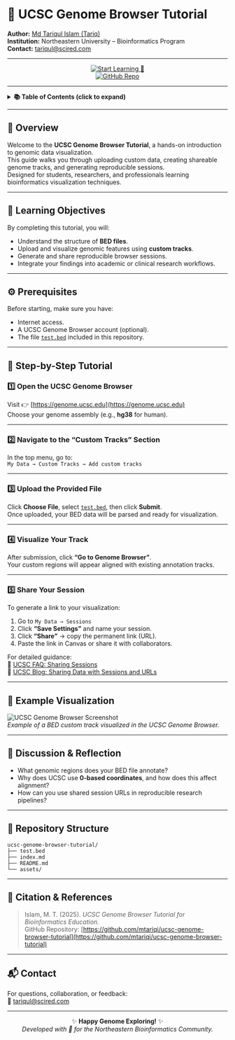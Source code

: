 # 🧬 UCSC Genome Browser Tutorial  
**Author:** [Md Tariqul Islam (Tariq)](https://github.com/mtariqi)  
**Institution:** Northeastern University – Bioinformatics Program  
**Contact:** [tariqul@scired.com](mailto:tariqul@scired.com)  

---

<div align="center">

[![Start Learning 🚀](https://img.shields.io/badge/Start%20Learning-Click%20Here-blue?style=for-the-badge)](#-step-by-step-tutorial)  
[![GitHub Repo](https://img.shields.io/badge/View%20on-GitHub-black?style=for-the-badge&logo=github)](https://github.com/mtariqi/ucsc-genome-browser-tutorial)

</div>

---

<details>
<summary><b>📚 Table of Contents (click to expand)</b></summary>

- [Overview](#-overview)  
- [Learning Objectives](#-learning-objectives)  
- [Prerequisites](#️-prerequisites)  
- [Step-by-Step Tutorial](#-step-by-step-tutorial)  
  - [1️⃣ Open the UCSC Genome Browser](#1️⃣-open-the-ucsc-genome-browser)  
  - [2️⃣ Navigate to Custom Tracks](#2️⃣-navigate-to-the-custom-tracks-section)  
  - [3️⃣ Upload the BED File](#3️⃣-upload-the-provided-file)  
  - [4️⃣ Visualize Your Track](#4️⃣-visualize-your-track)  
  - [5️⃣ Share Your Session](#5️⃣-share-your-session)  
- [Example Visualization](#-example-visualization)  
- [Discussion & Reflection](#-discussion--reflection)  
- [Repository Structure](#-repository-structure)  
- [Citation & References](#-citation--references)  
- [Contact](#-contact)

</details>

---

## 🎯 Overview
Welcome to the **UCSC Genome Browser Tutorial**, a hands-on introduction to genomic data visualization.  
This guide walks you through uploading custom data, creating shareable genome tracks, and generating reproducible sessions.  
Designed for students, researchers, and professionals learning bioinformatics visualization techniques.

---

## 🧭 Learning Objectives
By completing this tutorial, you will:
- Understand the structure of **BED files**.  
- Upload and visualize genomic features using **custom tracks**.  
- Generate and share reproducible browser sessions.  
- Integrate your findings into academic or clinical research workflows.

---

## ⚙️ Prerequisites
Before starting, make sure you have:
- Internet access.  
- A UCSC Genome Browser account (optional).  
- The file [`test.bed`](./test.bed) included in this repository.  

---

## 🚀 Step-by-Step Tutorial

### 1️⃣ Open the UCSC Genome Browser
Visit 👉 [https://genome.ucsc.edu](https://genome.ucsc.edu)  
Choose your genome assembly (e.g., **hg38** for human).

---

### 2️⃣ Navigate to the “Custom Tracks” Section
In the top menu, go to:  
`My Data → Custom Tracks → Add custom tracks`

---

### 3️⃣ Upload the Provided File
Click **Choose File**, select [`test.bed`](./test.bed), then click **Submit**.  
Once uploaded, your BED data will be parsed and ready for visualization.

---

### 4️⃣ Visualize Your Track
After submission, click **“Go to Genome Browser”**.  
Your custom regions will appear aligned with existing annotation tracks.

---

### 5️⃣ Share Your Session
To generate a link to your visualization:
1. Go to `My Data → Sessions`  
2. Click **“Save Settings”** and name your session.  
3. Click **“Share”** → copy the permanent link (URL).  
4. Paste the link in Canvas or share it with collaborators.  

For detailed guidance:  
📘 [UCSC FAQ: Sharing Sessions](https://genome.ucsc.edu/FAQ/FAQlink.html)  
🧭 [UCSC Blog: Sharing Data with Sessions and URLs](https://genome-blog.gi.ucsc.edu/blog/2021/08/13/sharing-data-with-sessions-and-urls/)

---

## 🧩 Example Visualization
![UCSC Genome Browser Screenshot](https://genome.ucsc.edu/images/gbrowser_v400.png)  
*Example of a BED custom track visualized in the UCSC Genome Browser.*

---

## 🧠 Discussion & Reflection
- What genomic regions does your BED file annotate?  
- Why does UCSC use **0-based coordinates**, and how does this affect alignment?  
- How can you use shared session URLs in reproducible research pipelines?

---

## 📁 Repository Structure

```
ucsc-genome-browser-tutorial/
├── test.bed
├── index.md
├── README.md
└── assets/
```

---

## 🧾 Citation & References
> Islam, M. T. (2025). *UCSC Genome Browser Tutorial for Bioinformatics Education.*  
> GitHub Repository: [https://github.com/mtariqi/ucsc-genome-browser-tutorial](https://github.com/mtariqi/ucsc-genome-browser-tutorial)

---

## 📬 Contact
For questions, collaboration, or feedback:  
📧 [tariqul@scired.com](mailto:tariqul@scired.com)

---

<div align="center">

✨ **Happy Genome Exploring!** ✨  
*Developed with 💙 for the Northeastern Bioinformatics Community.*

</div>
